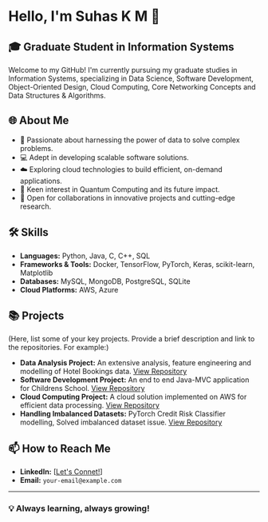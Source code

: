 # Hello, I'm Suhas K M 👋

## 🎓 Graduate Student in Information Systems

Welcome to my GitHub! I'm currently pursuing my graduate studies in Information Systems, specializing in Data Science, Software Development, Object-Oriented Design, Cloud Computing, Core Networking Concepts and Data Structures & Algorithms.

## 🌐 About Me

- 🧠 Passionate about harnessing the power of data to solve complex problems.
- 💻 Adept in developing scalable software solutions.
- ☁️ Exploring cloud technologies to build efficient, on-demand applications.
- 🌟 Keen interest in Quantum Computing and its future impact.
- 🤝 Open for collaborations in innovative projects and cutting-edge research.

## 🛠️ Skills

- **Languages:** Python, Java, C, C++, SQL
- **Frameworks & Tools:**  Docker, TensorFlow, PyTorch, Keras, scikit-learn, Matplotlib
- **Databases:** MySQL, MongoDB, PostgreSQL, SQLite
- **Cloud Platforms:** AWS, Azure

## 📚 Projects

(Here, list some of your key projects. Provide a brief description and link to the repositories. For example:)

- **Data Analysis Project:** An extensive analysis, feature engineering and modelling of Hotel Bookings data. [View Repository](#)
- **Software Development Project:** An end to end Java-MVC application for Childrens School. [View Repository](#)
- **Cloud Computing Project:** A cloud solution implemented on AWS for efficient data processing. [View Repository](#)
- **Handling Imbalanced Datasets:** PyTorch Credit Risk Classifier modelling, Solved imbalanced dataset issue. [View Repository](#)

 
## 📫 How to Reach Me

- **LinkedIn:** [[Let's Connet!](https://www.linkedin.com/in/suhaskm/)]
- **Email:** `your-email@example.com`

---

### 💡 Always learning, always growing!
